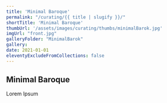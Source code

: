 ```yaml
---
title: 'Minimal Baroque'
permalink: "/curating/{{ title | slugify }}/"
shortTitle: 'Minimal Baroque'
thumbUrl: '/assets/images/curating/thumbs/minimalBarok.jpg'
imgUrl: "front.jpg"
galleryFolder: "MinimalBarok"
gallery:
date: 2021-01-01
eleventyExcludeFromCollections: false
---
```



<h2>Minimal Baroque</h2>
<p>Lorem Ipsum</p>